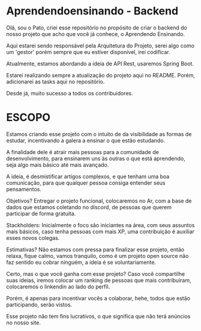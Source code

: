 # Aprendendoensinando - Backend

Olá, sou o Pato, criei esse repositório no propósito de criar o backend do nosso projeto que acho que você já conhece, o Aprendendo Ensinando.

Aqui estarei sendo responsável pela Arquitetura do Projeto, serei algo como um 'gestor' porém sempre que eu estiver disponível, irei codificar.

Atualmente, estamos abordando a ideia de API Rest, usaremos Spring Boot.

Estarei realizando sempre a atualização do projeto aqui no README. Porém, adicionarei as tasks aqui no repositório.

Desde já, muito sucesso a todos os contribuidores.

# ESCOPO

Estamos criando esse projeto com o intuito de da visibilidade as formas de estudar, incentivando a galera a ensinar o que estão estudando.

A finalidade dele é atrair mais pessoas para a comunidade de desenvolvimento, para ensinarem uns às outras o que está aprendendo, seja algo mais básico até mais avançado.

A ideia, é desmistificar artigos complexos, e que tenham uma boa comunicação, para que qualquer pessoa consiga entender seus pensamentos.

Objetivos? Entregar o projeto funcional, colocaremos no Ar, com a base de dados que estamos coletando no discord, de pessoas que querem participar de forma gratuita.

Stackholders: Inicialmente o foco são iniciantes na área, com seus assuntos mais básicos, caso tenha pessoas com mais XP, uma contribuição é auxiliar esses novos colegas.

Estimativas? Não estamos com pressa para finalizar esse projeto, então relaxa, fique calmo, vamos tranquilo, como é um projeto open source não faz sentido eu cobrar ninguém, a ideia é se voluntariamente.

Certo, mas o que você ganha com esse projeto? Caso você compartilhe suas ideias, iremos colocar um ranking de pessoas que mais contribuíram, colocaremos o linkendin ao lado do perfil.

Porém, é apenas para incentivar vocês a colaborar, hehe, todos que estão participando, serão vistos.

Esse projeto não tem fins lucrativos, o que significa que não terá anúncios no nosso site.


